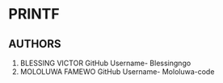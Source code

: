 # PRINTF

## AUTHORS
1. BLESSING VICTOR
GitHub Username- Blessingngo
2. MOLOLUWA FAMEWO
GitHub Username- Mololuwa-code
